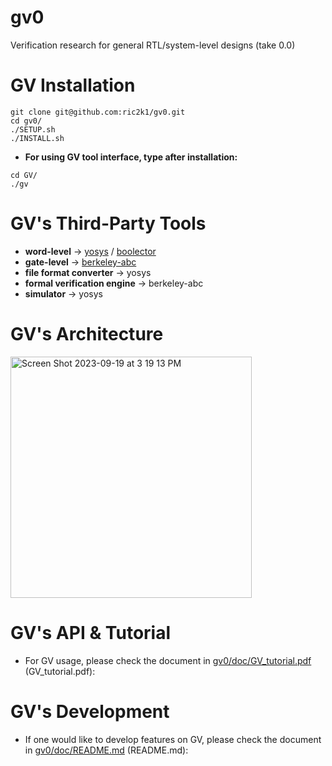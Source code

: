 # gv0
Verification research for general RTL/system-level designs (take 0.0)

# GV Installation
```json=
git clone git@github.com:ric2k1/gv0.git
cd gv0/
./SETUP.sh
./INSTALL.sh 
```

- **For using GV tool interface, type after installation:**
```json=
cd GV/
./gv
```

# GV's Third-Party Tools
- **word-level** -> [yosys](https://github.com/YosysHQ/yosys) / [boolector](https://github.com/Boolector/boolector)
- **gate-level** -> [berkeley-abc](https://github.com/berkeley-abc/abc) 
- **file format converter** -> yosys
- **formal verification engine** -> berkeley-abc 
- **simulator** -> yosys 

# GV's Architecture
<img width="386" alt="Screen Shot 2023-09-19 at 3 19 13 PM" src="https://github.com/ric2k1/gv0/assets/45988775/19ea0c69-2bc5-4646-bb06-bd3f7b29a119">

# GV's API & Tutorial
- For GV usage, please check the document in [gv0/doc/GV_tutorial.pdf](https://github.com/ric2k1/gv0/tree/main/doc) (GV_tutorial.pdf):

# GV's Development 
- If one would like to develop features on GV, please check the document in [gv0/doc/README.md](https://github.com/ric2k1/gv0/tree/main/doc) (README.md):
